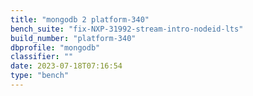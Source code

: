 ```yaml
---
title: "mongodb 2 platform-340"
bench_suite: "fix-NXP-31992-stream-intro-nodeid-lts"
build_number: "platform-340"
dbprofile: "mongodb"
classifier: ""
date: 2023-07-18T07:16:54
type: "bench"
---
```

